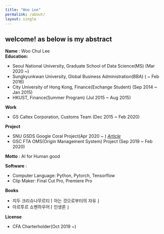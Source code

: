 ```yaml
---
title: "Woo Lee"
permalink: /about/
layout: single
---
```

## welcome! as below is my abstract

**Name**  : Woo Chul Lee  
**Education:**  
- Seoul National University, Graduate School of Data Science(MS) (Mar 2020 ~)
- Sungkyunkwan University, Global Business Administration(BBA) ( ~ Feb 2016)
- City University of Hong Kong, Finance(Exchange Student) (Sep 2014 ~ Jan 2015)
- HKUST, Finance(Summer Program) (Jul 2015 ~ Aug 2015)

**Work**  
- GS Caltex Corporation, Customs Team (Dec 2015 ~ Feb 2020)

**Project**  
- SNU GSDS Google Coral Project(Apr 2020 ~ ) [*Article*](https://news.naver.com/main/read.nhn?mode=LSD&mid=sec&sid1=105&oid=009&aid=0004605829)
- GSC FTA OMS(Origin Management System) Project (Sep 2019 ~ Feb 2020)

**Motto** : AI for Human good

**Software** : 
- Computer Language: Python, Pytorch, Tensorflow
- Clip Maker: Final Cut Pro, Premiere Pro


**Books**  
- 지두 크리슈나무르티 &lceil; 아는 것으로부터의 자유 &rfloor;
- 아르투르 쇼펜하우어 &lceil; 인생론 &rfloor;

**License**
- CFA Charterholder(Oct 2019 ~)

